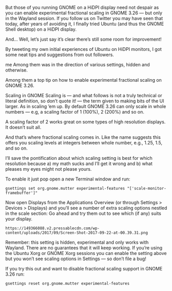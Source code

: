 But those of you running GNOME on a HiDPI display need not despair as you can enable experimental fractional scaling in GNOME 3.26 — but only in the Wayland session.
If you follow us on Twitter you may have seen that today, after years of avoiding it, I finally tried Ubuntu (and thus the GNOME Shell desktop) on a HiDPI display.

And… Well, let’s just say it’s clear there’s still some room for improvement!

By tweeting my own initial experiences of Ubuntu on HiDPI monitors, I got some neat tips and suggestions from out followers.

me Among them was  in the direction of various settings, hidden and otherwise.

Among them a top tip on how to enable experimental fractional scaling on GNOME 3.26.

Scaling in GNOME
Scaling is — and what follows is not a truly technical or literal definition, so don’t quote it! — the term given to making bits of the UI larger. As in scaling ’em up. By default GNOME 3.26 can only scale in whole numbers — e.g, a scaling factor of 1 (100%), 2 (200%) and so on.

A scaling factor of 2 works great on some types of high resolution displays. It doesn’t suit all.

And that’s where fractional scaling comes in. Like the name suggests this offers you scaling levels at integers between whole number, e.g., 1.25, 1.5, and so on.

I’ll save the pontification about which scaling setting is best for which resolution because a) my math sucks and I’ll get it wrong and b) what pleases my eyes might not please yours.

To enable it just pop open a new Terminal window and run:

```
gsettings set org.gnome.mutter experimental-features "['scale-monitor-framebuffer']"
```

Now open Displays from the Applications Overview (or through Settings > Devices > Displays) and you’ll see a number of extra scaling options nestled in the scale section:
Go ahead and try them out to see which (if any) suits your display.

```
https://149366088.v2.pressablecdn.com/wp-content/uploads/2017/09/Screen-Shot-2017-09-22-at-00.39.31.png
```

Remember: this setting is hidden, experimental and only works with Wayland. There are no guarantees that it will keep working. If you’re using the Ubuntu Xorg or GNOME Xorg sessions you can enable the setting above but you won’t see scaling options in Settings — so don’t file a bug!

If you try this out and want to disable fractional scaling support in GNOME 3.26 run:

```
gsettings reset org.gnome.mutter experimental-features
```
